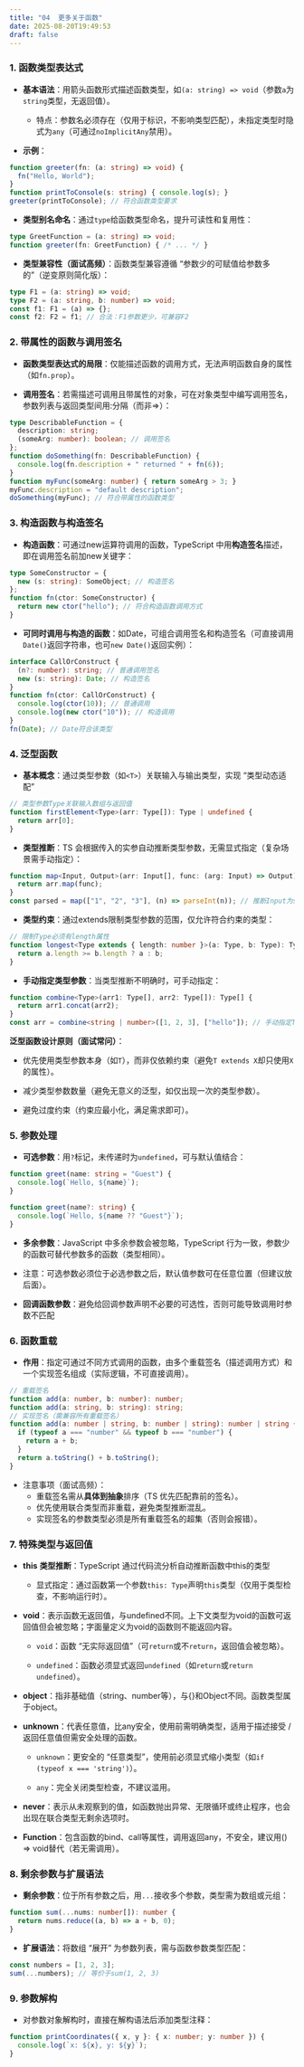 ```yaml
---
title: "04  更多关于函数"
date: 2025-08-20T19:49:53
draft: false
---
```


### 1. 函数类型表达式

- **基本语法**：用箭头函数形式描述函数类型，如`(a: string) => void`（参数`a`为`string`类型，无返回值）。
  - 特点：参数名必须存在（仅用于标识，不影响类型匹配），未指定类型时隐式为`any`（可通过`noImplicitAny`禁用）。

- **示例**：

```ts
function greeter(fn: (a: string) => void) {
  fn("Hello, World");
}
function printToConsole(s: string) { console.log(s); }
greeter(printToConsole); // 符合函数类型要求
```

- **类型别名命名**：通过`type`给函数类型命名，提升可读性和复用性：

```ts
type GreetFunction = (a: string) => void;
function greeter(fn: GreetFunction) { /* ... */ }
```

- **类型兼容性（面试高频）**：函数类型兼容遵循 “参数少的可赋值给参数多的”（逆变原则简化版）：

```typescript
type F1 = (a: string) => void;
type F2 = (a: string, b: number) => void;
const f1: F1 = (a) => {};
const f2: F2 = f1; // 合法：F1参数更少，可兼容F2
```

### 2. 带属性的函数与调用签名

- **函数类型表达式的局限**：仅能描述函数的调用方式，无法声明函数自身的属性（如`fn.prop`）。

- **调用签名**：若需描述可调用且带属性的对象，可在对象类型中编写调用签名，参数列表与返回类型间用:分隔（而非=>）：

```ts
type DescribableFunction = {
  description: string;
  (someArg: number): boolean; // 调用签名
};
function doSomething(fn: DescribableFunction) {
  console.log(fn.description + " returned " + fn(6));
}
function myFunc(someArg: number) { return someArg > 3; }
myFunc.description = "default description";
doSomething(myFunc); // 符合带属性的函数类型
```

### 3. 构造函数与构造签名

- **构造函数**：可通过new运算符调用的函数，TypeScript 中用**构造签名**描述，即在调用签名前加new关键字：

```ts
type SomeConstructor = {
  new (s: string): SomeObject; // 构造签名
};
function fn(ctor: SomeConstructor) {
  return new ctor("hello"); // 符合构造函数调用方式
}
```

- **可同时调用与构造的函数**：如Date，可组合调用签名和构造签名（可直接调用`Date()`返回字符串，也可`new Date()`返回实例）：

```ts
interface CallOrConstruct {  
  (n?: number): string; // 普通调用签名
  new (s: string): Date; // 构造签名
} 
function fn(ctor: CallOrConstruct) {  
  console.log(ctor(10)); // 普通调用
  console.log(new ctor("10")); // 构造调用
} 
fn(Date); // Date符合该类型
```

### 4. 泛型函数

- **基本概念**：通过类型参数（如`<T>`）关联输入与输出类型，实现 “类型动态适配”

```ts
// 类型参数Type关联输入数组与返回值
function firstElement<Type>(arr: Type[]): Type | undefined {
  return arr[0];
}
```

- **类型推断**：TS 会根据传入的实参自动推断类型参数，无需显式指定（复杂场景需手动指定）：

```ts
function map<Input, Output>(arr: Input[], func: (arg: Input) => Output): Output[] {
  return arr.map(func);
}
const parsed = map(["1", "2", "3"], (n) => parseInt(n)); // 推断Input为string，Output为number
```

- **类型约束**：通过extends限制类型参数的范围，仅允许符合约束的类型：

```ts
// 限制Type必须有length属性
function longest<Type extends { length: number }>(a: Type, b: Type): Type {
  return a.length >= b.length ? a : b;
}
```

- **手动指定类型参数**：当类型推断不明确时，可手动指定：

```ts
function combine<Type>(arr1: Type[], arr2: Type[]): Type[] {
  return arr1.concat(arr2);
}
const arr = combine<string | number>([1, 2, 3], ["hello"]); // 手动指定Type为string | number
```

**泛型函数设计原则（面试常问）**：

- 优先使用类型参数本身（如`T`），而非仅依赖约束（避免`T extends X`却只使用`X`的属性）。

- 减少类型参数数量（避免无意义的泛型，如仅出现一次的类型参数）。
- 避免过度约束（约束应最小化，满足需求即可）。

### 5. 参数处理

- **可选参数**：用`?`标记，未传递时为`undefined`，可与默认值结合：

```ts
function greet(name: string = "Guest") {
  console.log(`Hello, ${name}`);
}

function greet(name?: string) {
  console.log(`Hello, ${name ?? "Guest"}`);
}
```

- **多余参数**：JavaScript 中多余参数会被忽略，TypeScript 行为一致，参数少的函数可替代参数多的函数（类型相同）。

- 注意：可选参数必须位于必选参数之后，默认值参数可在任意位置（但建议放后面）。

- **回调函数参数**：避免给回调参数声明不必要的可选性，否则可能导致调用时参数不匹配

### 6. 函数重载

- **作用**：指定可通过不同方式调用的函数，由多个重载签名（描述调用方式）和一个实现签名组成（实际逻辑，不可直接调用）。

```ts
// 重载签名
function add(a: number, b: number): number;
function add(a: string, b: string): string;
// 实现签名（需兼容所有重载签名）
function add(a: number | string, b: number | string): number | string {
  if (typeof a === "number" && typeof b === "number") {
    return a + b;
  }
  return a.toString() + b.toString();
}
```

- 注意事项（面试高频）：
  - 重载签名需从**具体到抽象**排序（TS 优先匹配靠前的签名）。
  - 优先使用联合类型而非重载，避免类型推断混乱。
  - 实现签名的参数类型必须是所有重载签名的超集（否则会报错）。

### 7. 特殊类型与返回值

- **this** **类型推断**：TypeScript 通过代码流分析自动推断函数中this的类型
  - 显式指定：通过函数第一个参数`this: Type`声明`this`类型（仅用于类型检查，不影响运行时）。

- **void**：表示函数无返回值，与undefined不同。上下文类型为void的函数可返回值但会被忽略；字面量定义为void的函数则不能返回内容。
  - `void`：函数 “无实际返回值”（可`return`或不`return`，返回值会被忽略）。

  - `undefined`：函数必须显式返回`undefined`（如`return`或`return undefined`）。

- **object**：指非基础值（string、number等），与{}和Object不同。函数类型属于object。

- **unknown**：代表任意值，比any安全，使用前需明确类型，适用于描述接受 / 返回任意值但需安全处理的函数。
  - `unknown`：更安全的 “任意类型”，使用前必须显式缩小类型（如`if (typeof x === 'string')`）。

  - `any`：完全关闭类型检查，不建议滥用。

- **never**：表示从未观察到的值，如函数抛出异常、无限循环或终止程序，也会出现在联合类型无剩余选项时。

- **Function**：包含函数的bind、call等属性，调用返回any，不安全，建议用() => void替代（若无需调用）。

### 8. 剩余参数与扩展语法

- **剩余参数**：位于所有参数之后，用`...`接收多个参数，类型需为数组或元组：

```ts
function sum(...nums: number[]): number {
  return nums.reduce((a, b) => a + b, 0);
}
```

- **扩展语法**：将数组 “展开” 为参数列表，需与函数参数类型匹配：

```ts
const numbers = [1, 2, 3];
sum(...numbers); // 等价于sum(1, 2, 3)
```

### 9. 参数解构

- 对参数对象解构时，直接在解构语法后添加类型注释：

```ts
function printCoordinates({ x, y }: { x: number; y: number }) {
  console.log(`x: ${x}, y: ${y}`);
}
```